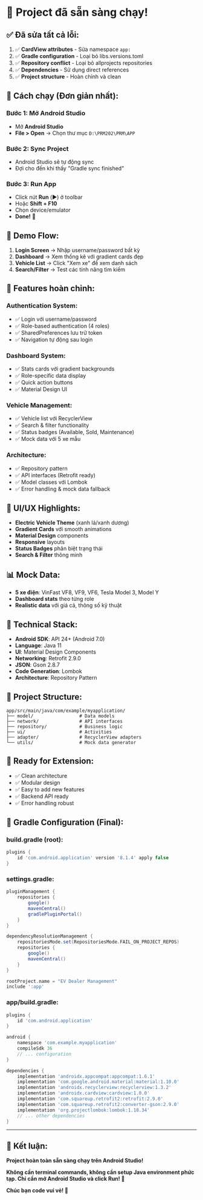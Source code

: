 # 🎉 Project đã sẵn sàng chạy!

## ✅ **Đã sửa tất cả lỗi:**

1. ✅ **CardView attributes** - Sửa namespace `app:`
2. ✅ **Gradle configuration** - Loại bỏ libs.versions.toml
3. ✅ **Repository conflict** - Loại bỏ allprojects repositories
4. ✅ **Dependencies** - Sử dụng direct references
5. ✅ **Project structure** - Hoàn chỉnh và clean

## 🚀 **Cách chạy (Đơn giản nhất):**

### **Bước 1: Mở Android Studio**
- Mở **Android Studio**
- **File > Open** → Chọn thư mục `D:\PRM202\PRM\APP`

### **Bước 2: Sync Project**
- Android Studio sẽ tự động sync
- Đợi cho đến khi thấy "Gradle sync finished"

### **Bước 3: Run App**
- Click nút **Run** (▶️) ở toolbar
- Hoặc **Shift + F10**
- Chọn device/emulator
- **Done!** 🎉

## 📱 **Demo Flow:**

1. **Login Screen** → Nhập username/password bất kỳ
2. **Dashboard** → Xem thống kê với gradient cards đẹp
3. **Vehicle List** → Click "Xem xe" để xem danh sách
4. **Search/Filter** → Test các tính năng tìm kiếm

## 🎯 **Features hoàn chỉnh:**

### **Authentication System:**
- ✅ Login với username/password
- ✅ Role-based authentication (4 roles)
- ✅ SharedPreferences lưu trữ token
- ✅ Navigation tự động sau login

### **Dashboard System:**
- ✅ Stats cards với gradient backgrounds
- ✅ Role-specific data display
- ✅ Quick action buttons
- ✅ Material Design UI

### **Vehicle Management:**
- ✅ Vehicle list với RecyclerView
- ✅ Search & filter functionality
- ✅ Status badges (Available, Sold, Maintenance)
- ✅ Mock data với 5 xe mẫu

### **Architecture:**
- ✅ Repository pattern
- ✅ API interfaces (Retrofit ready)
- ✅ Model classes với Lombok
- ✅ Error handling & mock data fallback

## 🎨 **UI/UX Highlights:**

- **Electric Vehicle Theme** (xanh lá/xanh dương)
- **Gradient Cards** với smooth animations
- **Material Design** components
- **Responsive** layouts
- **Status Badges** phân biệt trạng thái
- **Search & Filter** thông minh

## 📊 **Mock Data:**

- **5 xe điện**: VinFast VF8, VF9, VF6, Tesla Model 3, Model Y
- **Dashboard stats** theo từng role
- **Realistic data** với giá cả, thông số kỹ thuật

## 🔧 **Technical Stack:**

- **Android SDK**: API 24+ (Android 7.0)
- **Language**: Java 11
- **UI**: Material Design Components
- **Networking**: Retrofit 2.9.0
- **JSON**: Gson 2.8.7
- **Code Generation**: Lombok
- **Architecture**: Repository Pattern

## 📁 **Project Structure:**

```
app/src/main/java/com/example/myapplication/
├── model/                 # Data models
├── network/               # API interfaces  
├── repository/            # Business logic
├── ui/                    # Activities
├── adapter/               # RecyclerView adapters
└── utils/                 # Mock data generator
```

## 🎯 **Ready for Extension:**

- ✅ Clean architecture
- ✅ Modular design
- ✅ Easy to add new features
- ✅ Backend API ready
- ✅ Error handling robust

## 🔧 **Gradle Configuration (Final):**

### **build.gradle (root):**
```gradle
plugins {
    id 'com.android.application' version '8.1.4' apply false
}
```

### **settings.gradle:**
```gradle
pluginManagement {
    repositories {
        google()
        mavenCentral()
        gradlePluginPortal()
    }
}

dependencyResolutionManagement {
    repositoriesMode.set(RepositoriesMode.FAIL_ON_PROJECT_REPOS)
    repositories {
        google()
        mavenCentral()
    }
}

rootProject.name = "EV Dealer Management"
include ':app'
```

### **app/build.gradle:**
```gradle
plugins {
    id 'com.android.application'
}

android {
    namespace 'com.example.myapplication'
    compileSdk 36
    // ... configuration
}

dependencies {
    implementation 'androidx.appcompat:appcompat:1.6.1'
    implementation 'com.google.android.material:material:1.10.0'
    implementation 'androidx.recyclerview:recyclerview:1.3.2'
    implementation 'androidx.cardview:cardview:1.0.0'
    implementation 'com.squareup.retrofit2:retrofit:2.9.0'
    implementation 'com.squareup.retrofit2:converter-gson:2.9.0'
    implementation 'org.projectlombok:lombok:1.18.34'
    // ... other dependencies
}
```

---

## 🎉 **Kết luận:**

**Project hoàn toàn sẵn sàng chạy trên Android Studio!**

**Không cần terminal commands, không cần setup Java environment phức tạp. Chỉ cần mở Android Studio và click Run! 🚀**

**Chúc bạn code vui vẻ! 🎯**

